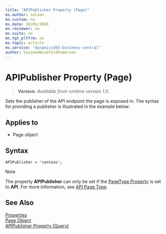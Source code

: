 ```yaml
---
title: "APIPublisher Property (Page)"
ms.author: solsen
ms.custom: na
ms.date: 10/01/2020
ms.reviewer: na
ms.suite: na
ms.tgt_pltfrm: na
ms.topic: article
ms.service: "dynamics365-business-central"
author: SusanneWindfeldPedersen
---
```

 
# APIPublisher Property (Page)
> **Version**: _Available from runtime version 1.0._

Sets the publisher of the API endpoint the page is exposed in. The syntax for providing a publisher is illustrated in the example below:

## Applies to  

- Page object 

## Syntax
```AL
APIPublisher = 'contoso';
```

>[!NOTE]
> The property **APIPublisher** can only be set if the [PageType Property](devenv-pagetype-property.md) is set to **API**. For more information, see [API Page Type](../devenv-api-pagetype.md).


## See Also  
[Properties](devenv-properties.md)   
[Page Object](../devenv-page-object.md)  
[APIPublisher Property (Query)](devenv-apipublisher-query-property.md)  